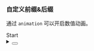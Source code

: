 ### 自定义前缀&后缀

通过 `animation` 可以开启数值动画。

<div class="cell-demo vp-raw">
  <yc-statistic
    title="User Growth Rate"
    :value="50.52"
    :precision="2"
    :value-from="0"
    :start="start"
    animation>
    <template #prefix>
      <icon-arrow-rise />
    </template>
    <template #suffix>%</template>
  </yc-statistic>
  <yc-button @click="start = true">Start</yc-button>
</div>

<script setup>
import { ref } from 'vue';
const start = ref(false);
</script>

<details>
<summary>
 <button class="code-btn"  >
    <icon-code />
 </button>
</summary>

```vue
<template>
  <yc-statistic
    title="User Growth Rate"
    :value="50.52"
    :precision="2"
    :value-from="0"
    :start="start"
    animation>
    <template #prefix>
      <icon-arrow-rise />
    </template>
    <template #suffix>%</template>
  </yc-statistic>
  <yc-button @click="start = true">Start</yc-button>
</template>

<script setup>
import { ref } from 'vue';
const start = ref(false);
</script>
```

</details>
